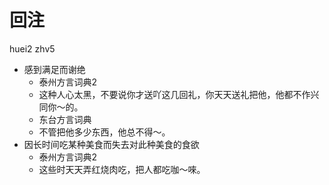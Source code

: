 # 回注
huei2 zhv5
+ 感到满足而谢绝
  * 泰州方言词典2
  - 这种人心太黑，不要说你才送吖这几回礼，你天天送礼把他，他都不作兴同你～的。
  * 东台方言词典
  - 不管把他多少东西，他总不得～。
+ 因长时间吃某种美食而失去对此种美食的食欲
  * 泰州方言词典2
  - 这些时天天弄红烧肉吃，把人都吃咖～唻。
